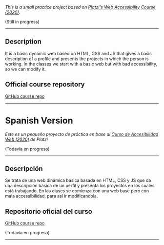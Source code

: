 *This is a small practice project based on [Platzi's Web Accessibility Course (2020)](https://platzi.com/cursos/accesibilidad-web/).*

(Still in progress)

---

## Description

It is a basic dynamic web based on HTML, CSS and JS that gives a basic description of a profile and presents the projects in which the person is working.
In the classes we start with a basic web but with bad accessibility, so we can modify it.

## Official course repository


[GitHub course repo](https://github.com/gmzjuliana/curso-acessibilidad-web)

---

# Spanish Version

*Este es un pequeño proyecto de práctica en base al [Curso de Accesibilidad Web (2020)](https://platzi.com/cursos/accesibilidad-web/) de Platzi*

(Todavía en progreso)

---

## Descripción

Se trata de una web dinámica básica basada en HTML, CSS y JS que da una descripción básica de un perfil y presenta los proyectos en los cuales está trabajando.
En las clases se comienza con una web base pero con mala accessibilidad, para así ir modificandola.

## Repositorio oficial del curso

[GitHub course repo](https://github.com/gmzjuliana/curso-acessibilidad-web)

(Todavía en progreso)

---

